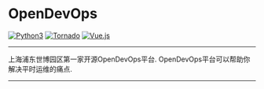 # OpenDevOps

[![Python3](https://img.shields.io/badge/Python-3.6-green.svg?style=plastic)](https://www.python.org/)
[![Tornado](https://img.shields.io/badge/Tornado-5.0-brightgreen.svg?style=plastic)](https://www.tornadoweb.org)
[![Vue.js](https://img.shields.io/badge/Vuejs-2.5-brightgreen.svg?style=plastic)](https://cn.vuejs.org)

----
上海浦东世博园区第一家开源OpenDevOps平台.
OpenDevOps平台可以帮助你解决平时运维的痛点.

----
